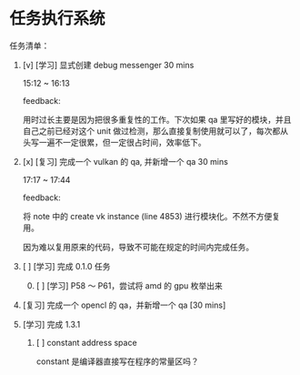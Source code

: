 # 任务执行系统

任务清单：

1. [v] [学习] 显式创建 debug messenger  30 mins

    15:12 ~ 16:13

    feedback:

    用时过长主要是因为把很多重复性的工作。下次如果 qa 里写好的模块，并且自己之前已经对这个 unit 做过检测，那么直接复制使用就可以了，每次都从头写一遍不一定很累，但一定很占时间，效率低下。

2. [x] [复习] 完成一个 vulkan 的 qa, 并新增一个 qa  30 mins

    17:17 ~ 17:44

    feedback:

    将 note 中的 create vk instance (line 4853) 进行模块化。不然不方便复用。

    因为难以复用原来的代码，导致不可能在规定的时间内完成任务。

3. [ ] [学习] 完成 0.1.0 任务

    0. [ ] [学习] P58 ～ P61，尝试将 amd 的 gpu 枚举出来

4. [复习] 完成一个 opencl 的 qa，并新增一个 qa [30 mins]

5. [学习] 完成 1.3.1

    1. [ ] constant address space

        constant 是编译器直接写在程序的常量区吗？
